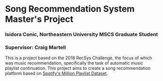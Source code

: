 # Song Recommendation System Master's Project
### Isidora Conic, Northeastern University MSCS Graduate Student
### Supervisor: Craig Martell

This is a project based on the 2018 RecSys Challenge, the focus of which was music recommendation, specifically the task of automatic music playlist continuation. This project aims to create a song recommendation platform based on [Spotify's Million Playlist Dataset](https://research.atspotify.com/the-million-playlist-dataset-remastered/).
